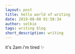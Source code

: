 ```yaml
---
layout: post
title: hello world of writing
date: 2019-08-08 01:58:34
author: selkie
tags: writing blog
short_description: writing
---
```

it's 2am i'm tired
:sparkles:
